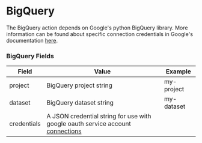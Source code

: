 # BigQuery

The BigQuery action depends on Google's python BigQuery library. 
More information can be found about specific connection credentials in Google's documentation [here](https://cloud.google.com/python/docs/reference/bigquery/latest).


### BigQuery Fields

| Field       | Value                                                                 | Example         |
| ----------- | --------------------------------------------------------------------- | --------------- |
| project     | BigQuery project string                                               | my-project      |
| dataset     | BigQuery dataset string                                               | my-dataset      |
| credentials | A JSON credential string for use with google oauth service account [connections](https://google-auth.readthedocs.io/en/master/reference/google.oauth2.service_account.html#google.oauth2.service_account.Credentials)                  |       |
